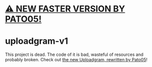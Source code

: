 # [⚠️ NEW FASTER VERSION BY PATO05!](https://uploadgram.me)
# uploadgram-v1
This project is dead. The code of it is bad, wasteful of resources and probably broken.
Check out [the new Uploadgram, rewritten by Pato05](https://uploadgram.me)!
